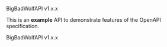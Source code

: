 BigBadWolfAPI v1.x.x

This is an **example** API to demonstrate features of the OpenAPI specification.

BigBadWolfAPI v1.x.x
